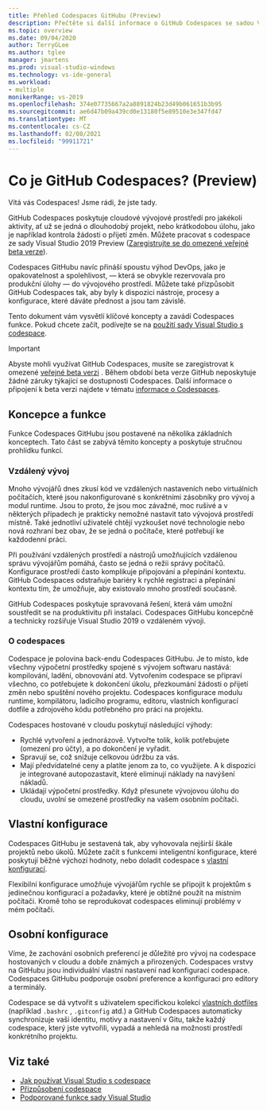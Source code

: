 ```yaml
---
title: Přehled Codespaces GitHubu (Preview)
description: Přečtěte si další informace o GitHub Codespaces se sadou Visual Studio a o tom, jak vám může usnadnit rozšiřování vývojového prostředí do cloudu.
ms.topic: overview
ms.date: 09/04/2020
author: TerryGLee
ms.author: tglee
manager: jmartens
ms.prod: visual-studio-windows
ms.technology: vs-ide-general
ms.workload:
- multiple
monikerRange: vs-2019
ms.openlocfilehash: 374e07735667a2a8891824b23d49b061651b3b95
ms.sourcegitcommit: ae6d47b09a439cd0e13180f5e89510e3e347fd47
ms.translationtype: MT
ms.contentlocale: cs-CZ
ms.lasthandoff: 02/08/2021
ms.locfileid: "99911721"
---
```

# <a name="what-is-github-codespaces-preview"></a>Co je GitHub Codespaces? (Preview)

Vítá vás Codespaces! Jsme rádi, že jste tady.

GitHub Codespaces poskytuje cloudové vývojové prostředí pro jakékoli aktivity, ať už se jedná o dlouhodobý projekt, nebo krátkodobou úlohu, jako je například kontrola žádosti o přijetí změn. Můžete pracovat s codespace ze sady Visual Studio 2019 Preview ([Zaregistrujte se do omezené veřejné beta verze](https://github.com/features/codespaces/signup-vs)).

Codespaces GitHubu navíc přináší spoustu výhod DevOps, jako je opakovatelnost a spolehlivost, &mdash; která se obvykle rezervovala pro produkční úlohy &mdash; do vývojového prostředí. Můžete také přizpůsobit GitHub Codespaces tak, aby byly k dispozici nástroje, procesy a konfigurace, které dáváte přednost a jsou tam závislé.

Tento dokument vám vysvětlí klíčové koncepty a zavádí Codespaces funkce. Pokud chcete začít, podívejte se na [použití sady Visual Studio s codespace](use-visual-studio-with-codespaces.md).

> [!IMPORTANT]
> Abyste mohli využívat GitHub Codespaces, musíte se zaregistrovat k omezené [veřejné beta verzi](https://github.com/features/codespaces/signup-vs) . Během období beta verze GitHub neposkytuje žádné záruky týkající se dostupnosti Codespaces. Další informace o připojení k beta verzi najdete v tématu [informace o Codespaces](https://docs.github.com/github/developing-online-with-codespaces/about-codespaces#joining-the-beta).

## <a name="concepts-and-features"></a>Koncepce a funkce

Funkce Codespaces GitHubu jsou postavené na několika základních konceptech. Tato část se zabývá těmito koncepty a poskytuje stručnou prohlídku funkcí.

### <a name="remote-development"></a>Vzdálený vývoj

Mnoho vývojářů dnes zkusí kód ve vzdálených nastaveních nebo virtuálních počítačích, které jsou nakonfigurované s konkrétními zásobníky pro vývoj a modul runtime. Jsou to proto, že jsou moc závažné, moc rušivé a v některých případech je prakticky nemožné nastavit tato vývojová prostředí místně. Také jednotliví uživatelé chtějí vyzkoušet nové technologie nebo nová rozhraní bez obav, že se jedná o počítače, které potřebují ke každodenní práci.

Při používání vzdálených prostředí a nástrojů umožňujících vzdálenou správu vývojářům pomáhá, často se jedná o režii správy počítačů. Konfigurace prostředí často komplikuje připojování a přepínání kontextu. GitHub Codespaces odstraňuje bariéry k rychlé registraci a přepínání kontextu tím, že umožňuje, aby existovalo mnoho prostředí současně. 

GitHub Codespaces poskytuje spravovaná řešení, která vám umožní soustředit se na produktivitu při instalaci. Codespaces GitHubu koncepčně a technicky rozšiřuje Visual Studio 2019 o vzdáleném vývoji. 

### <a name="about-codespaces"></a>O codespaces

Codespace je polovina back-endu Codespaces GitHubu. Je to místo, kde všechny výpočetní prostředky spojené s vývojem softwaru nastává: kompilování, ladění, obnovování atd. Vytvořením codespace se připraví všechno, co potřebujete k dokončení úkolu, přezkoumání žádosti o přijetí změn nebo spuštění nového projektu. Codespaces konfigurace modulu runtime, kompilátoru, ladicího programu, editoru, vlastních konfigurací dotfile a zdrojového kódu potřebného pro práci na projektu.

Codespaces hostované v cloudu poskytují následující výhody:

- Rychlé vytvoření a jednorázově. Vytvořte tolik, kolik potřebujete (omezení pro účty), a po dokončení je vyřadit.
- Spravují se, což snižuje celkovou údržbu za vás.
- Mají předvídatelné ceny a platíte jenom za to, co využijete. A k dispozici je integrované autopozastavit, které eliminují náklady na navýšení nákladů.
- Ukládají výpočetní prostředky. Když přesunete vývojovou úlohu do cloudu, uvolní se omezené prostředky na vašem osobním počítači.

## <a name="custom-configuration"></a>Vlastní konfigurace

Codespaces GitHubu je sestavená tak, aby vyhovovala nejširší škále projektů nebo úkolů. Můžete začít s funkcemi inteligentní konfigurace, které poskytují běžné výchozí hodnoty, nebo doladit codespace s [vlastní konfigurací](customize-codespaces.md).

Flexibilní konfigurace umožňuje vývojářům rychle se připojit k projektům s jedinečnou konfigurací a požadavky, které je obtížné použít na místním počítači. Kromě toho se reprodukovat codespaces eliminují problémy v mém počítači.

## <a name="personal-configuration"></a>Osobní konfigurace

Víme, že zachování osobních preferencí je důležité pro vývoj na codespace hostovaných v cloudu a dobře známých a přirozených. Codespaces vrstvy na GitHubu jsou individuální vlastní nastavení nad konfigurací codespace. Codespaces GitHubu podporuje osobní preference a konfiguraci pro editory a terminály.

Codespace se dá vytvořit s uživatelem specifickou kolekcí [vlastních dotfiles](https://docs.github.com/github/developing-online-with-codespaces/personalizing-codespaces-for-your-account) (například `.bashrc` , `.gitconfig` atd.) a GitHub Codespaces automaticky synchronizuje vaši identitu, motivy a nastavení v Gitu, takže každý codespace, který jste vytvořili, vypadá a nehledá na možnosti prostředí konkrétního projektu.

## <a name="see-also"></a>Viz také

* [Jak používat Visual Studio s codespace](use-visual-studio-with-codespaces.md)
* [Přizpůsobení codespace](customize-codespaces.md)
* [Podporované funkce sady Visual Studio](supported-features-codespaces.md)
